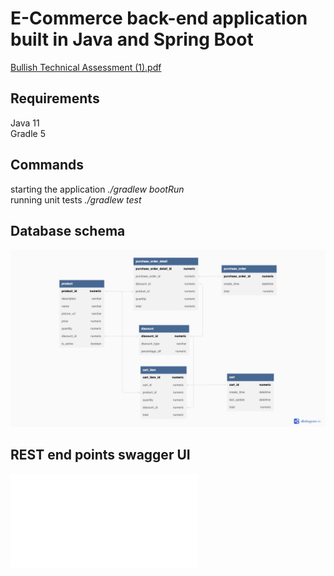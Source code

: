 # E-Commerce back-end application built in Java and Spring Boot

[Bullish Technical Assessment (1).pdf](https://github.com/raghu13590/ecommerce/files/9770963/Bullish.Technical.Assessment.1.pdf)

## Requirements</br>
Java 11<br/>
Gradle 5

## Commands</br>
starting the application *./gradlew bootRun<br/>*
running unit tests *./gradlew test*

## Database schema
![database schema](docs/ecommerceSchema.jpg)

## REST end points swagger UI
![documentation](docs/ecommerceSwaggerUI.pdf)
